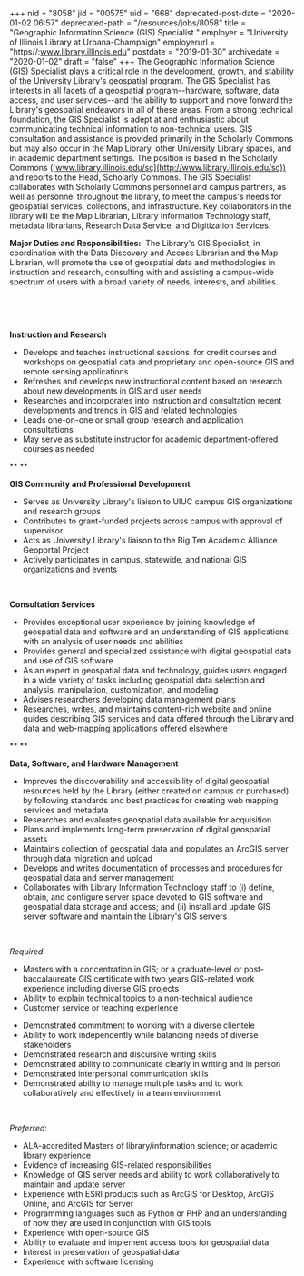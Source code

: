 +++
nid = "8058"
jid = "00575"
uid = "668"
deprecated-post-date = "2020-01-02 06:57"
deprecated-path = "/resources/jobs/8058"
title = "Geographic Information Science (GIS) Specialist "
employer = "University of Illinois Library at Urbana-Champaign"
employerurl = "https//:www.library.illinois.edu"
postdate = "2019-01-30"
archivedate = "2020-01-02"
draft = "false"
+++
The Geographic Information Science (GIS) Specialist plays a critical
role in the development, growth, and stability of the University
Library's geospatial program. The GIS Specialist has interests in all
facets of a geospatial program--hardware, software, data access, and
user services--and the ability to support and move forward the
Library's geospatial endeavors in all of these areas. From a strong
technical foundation, the GIS Specialist is adept at and enthusiastic
about communicating technical information to non-technical users. GIS
consultation and assistance is provided primarily in the Scholarly
Commons but may also occur in the Map Library, other University Library
spaces, and in academic department settings. The position is based in
the Scholarly Commons
([www.library.illinois.edu/sc](http://www.library.illinois.edu/sc)) and
reports to the Head, Scholarly Commons. The GIS Specialist collaborates
with Scholarly Commons personnel and campus partners, as well as
personnel throughout the library, to meet the campus's needs for
geospatial services, collections, and infrastructure. Key collaborators
in the library will be the Map Librarian, Library Information Technology
staff, metadata librarians, Research Data Service, and Digitization
Services.

**Major Duties and Responsibilities:**  The Library's GIS Specialist, in
coordination with the Data Discovery and Access Librarian and the Map
Librarian, will promote the use of geospatial data and methodologies in
instruction and research, consulting with and assisting a campus-wide
spectrum of users with a broad variety of needs, interests, and
abilities.

 

 

**Instruction and Research**

-   Develops and teaches instructional sessions  for credit courses and
    workshops on geospatial data and proprietary and open-source GIS and
    remote sensing applications
-   Refreshes and develops new instructional content based on research
    about new developments in GIS and user needs
-   Researches and incorporates into instruction and consultation recent
    developments and trends in GIS and related technologies
-   Leads one-on-one or small group research and application
    consultations
-   May serve as substitute instructor for academic department-offered
    courses as needed

** **

**GIS Community and Professional Development**

-   Serves as University Library's liaison to UIUC campus GIS
    organizations and research groups
-   Contributes to grant-funded projects across campus with approval of
    supervisor
-   Acts as University Library's liaison to the Big Ten Academic
    Alliance Geoportal Project
-   Actively participates in campus, statewide, and national GIS
    organizations and events

 

**Consultation Services**

-   Provides exceptional user experience by joining knowledge of
    geospatial data and software and an understanding of GIS
    applications with an analysis of user needs and abilities
-   Provides general and specialized assistance with digital geospatial
    data and use of GIS software
-   As an expert in geospatial data and technology, guides users engaged
    in a wide variety of tasks including geospatial data selection and
    analysis, manipulation, customization, and modeling
-   Advises researchers developing data management plans
-   Researches, writes, and maintains content-rich website and online
    guides describing GIS services and data offered through the Library
    and data and web-mapping applications offered elsewhere

** **

**Data, Software, and Hardware Management**

-   Improves the discoverability and accessibility of digital geospatial
    resources held by the Library (either created on campus or
    purchased) by following standards and best practices for creating
    web mapping services and metadata
-   Researches and evaluates geospatial data available for acquisition
-   Plans and implements long-term preservation of digital geospatial
    assets
-   Maintains collection of geospatial data and populates an ArcGIS
    server through data migration and upload
-   Develops and writes documentation of processes and procedures for
    geospatial data and server management
-   Collaborates with Library Information Technology staff to (i)
    define, obtain, and configure server space devoted to GIS software
    and geospatial data storage and access; and (ii) install and update
    GIS server software and maintain the Library's GIS servers

 
  
*Required*:

-   Masters with a concentration in GIS; or a graduate-level or
    post-baccalaureate GIS certificate with two years GIS-related work
    experience including diverse GIS projects
-   Ability to explain technical topics to a non-technical audience
-   Customer service or teaching experience

<!-- -->

-   Demonstrated commitment to working with a diverse clientele
-   Ability to work independently while balancing needs of diverse
    stakeholders
-   Demonstrated research and discursive writing skills
-   Demonstrated ability to communicate clearly in writing and in person
-   Demonstrated interpersonal communication skills
-   Demonstrated ability to manage multiple tasks and to work
    collaboratively and effectively in a team environment

 

*Preferred*:

-   ALA-accredited Masters of library/information science; or academic
    library experience
-   Evidence of increasing GIS-related responsibilities
-   Knowledge of GIS server needs and ability to work collaboratively to
    maintain and update server
-   Experience with ESRI products such as ArcGIS for Desktop, ArcGIS
    Online, and ArcGIS for Server
-   Programming languages such as Python or PHP and an understanding of
    how they are used in conjunction with GIS tools
-   Experience with open-source GIS
-   Ability to evaluate and implement access tools for geospatial data
-   Interest in preservation of geospatial data
-   Experience with software licensing
